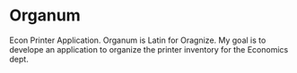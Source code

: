 # Organum
Econ Printer Application.
Organum is Latin for Oragnize. My goal is to develope an application to organize the printer inventory for the Economics dept. 
